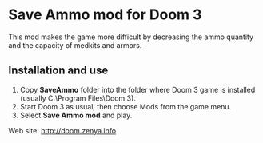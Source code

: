 # Save Ammo mod for Doom 3

This mod makes the game more difficult by decreasing the ammo quantity and the capacity of medkits and armors.

## Installation and use

1) Copy **SaveAmmo** folder into the folder where Doom 3 game is installed (usually C:\Program Files\Doom 3).
2) Start Doom 3 as usual, then choose Mods from the game menu.
3) Select **Save Ammo mod** and play.

Web site: http://doom.zenya.info
